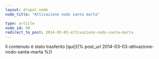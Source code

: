 ```yaml
---
layout: drupal_node
node_title: "Attivazione nodo santa marta"

type: article
node_id: 98
redirect_to_post: 2014-03-03-attivazione-nodo-santa-marta
---
```


Il contenuto è stato trasferito [qui]({% post_url 2014-03-03-attivazione-nodo-santa-marta %})